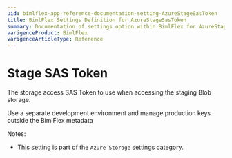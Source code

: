 ```yaml
---
uid: bimlflex-app-reference-documentation-setting-AzureStageSasToken
title: BimlFlex Settings Definition for AzureStageSasToken
summary: Documentation of settings option within BimlFlex for AzureStageSasToken
varigenceProduct: BimlFlex
varigenceArticleType: Reference
---
```


# Stage SAS Token

The storage access SAS Token to use when accessing the staging Blob storage.

Use a separate development environment and manage production keys outside the BimlFlex metadata

Notes:

* This setting is part of the `Azure Storage` settings category.

